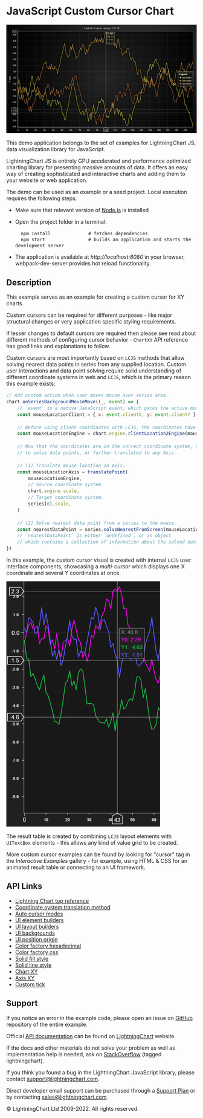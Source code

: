 # JavaScript Custom Cursor Chart

![JavaScript Custom Cursor Chart](CustomCursor-darkGold.png)

This demo application belongs to the set of examples for LightningChart JS, data visualization library for JavaScript.

LightningChart JS is entirely GPU accelerated and performance optimized charting library for presenting massive amounts of data. It offers an easy way of creating sophisticated and interactive charts and adding them to your website or web application.

The demo can be used as an example or a seed project. Local execution requires the following steps:

-   Make sure that relevant version of [Node.js](https://nodejs.org/en/download/) is installed
-   Open the project folder in a terminal:

          npm install              # fetches dependencies
          npm start                # builds an application and starts the development server

-   The application is available at _http://localhost:8080_ in your browser, webpack-dev-server provides hot reload functionality.


## Description

This example serves as an example for creating a custom cursor for XY charts.

Custom cursors can be required for different purposes - like major structural changes or very application specific styling requirements.

If lesser changes to default cursors are required then please see read about different methods of configuring cursor behavior - `ChartXY` API reference has good links and explanations to follow.

Custom cursors are most importantly based on `LCJS` methods that allow solving nearest data points in series from any supplied location.
Custom user interactions and data point solving require solid understanding of different coordinate systems in web and `LCJS`, which is the primary reason this example exists;

```javascript
// Add custom action when user moves mouse over series area.
chart.onSeriesBackgroundMouseMove((_, event) => {
    // `event` is a native JavaScript event, which packs the active mouse location in `clientX` and `clientY` properties.
    const mouseLocationClient = { x: event.clientX, y: event.clientY }

    // Before using client coordinates with LCJS, the coordinates have to be translated relative to the LCJS engine.
    const mouseLocationEngine = chart.engine.clientLocation2Engine(mouseLocationClient.x, mouseLocationClient.y)

    // Now that the coordinates are in the correct coordinate system, they can be used
    // to solve data points, or further translated to any Axis.

    // (1) Translate mouse location an Axis.
    const mouseLocationAxis = translatePoint(
        mouseLocationEngine,
        // Source coordinate system.
        chart.engine.scale,
        // Target coordinate system.
        series[0].scale,
    )

    // (2) Solve nearest data point from a series to the mouse.
    const nearestDataPoint = series.solveNearestFromScreen(mouseLocationEngine)
    // `nearestDataPoint` is either `undefined`, or an object
    // which contains a collection of information about the solved data point.
})
```

In this example, the custom cursor visual is created with internal `LCJS` user interface components, showcasing a _multi-cursor_ which displays one X coordinate and several Y coordinates at once.

![](./assets/cursor.png)

The result table is created by combining `LCJS` layout elements with `UITextBox` elements - this allows any kind of value grid to be created.

More custom cursor examples can be found by looking for "cursor" tag in the _Interactive Examples_ gallery - for example, using HTML & CSS for an animated result table or connecting to an UI framework.


## API Links

* [Lightning Chart top reference]
* [Coordinate system translation method]
* [Auto cursor modes]
* [UI element builders]
* [UI layout builders]
* [UI backgrounds]
* [UI position origin]
* [Color factory hexadecimal]
* [Color factory css]
* [Solid fill style]
* [Solid line style]
* [Chart XY]
* [Axis XY]
* [Custom tick]


## Support

If you notice an error in the example code, please open an issue on [GitHub][0] repository of the entire example.

Official [API documentation][1] can be found on [LightningChart][2] website.

If the docs and other materials do not solve your problem as well as implementation help is needed, ask on [StackOverflow][3] (tagged lightningchart).

If you think you found a bug in the LightningChart JavaScript library, please contact support@lightningchart.com.

Direct developer email support can be purchased through a [Support Plan][4] or by contacting sales@lightningchart.com.

[0]: https://github.com/Arction/
[1]: https://lightningchart.com/lightningchart-js-api-documentation/
[2]: https://lightningchart.com
[3]: https://stackoverflow.com/questions/tagged/lightningchart
[4]: https://lightningchart.com/support-services/

© LightningChart Ltd 2009-2022. All rights reserved.


[Lightning Chart top reference]: https://lightningchart.com/lightningchart-js-api-documentation/v4.1.0/interfaces/LightningChart.html
[Coordinate system translation method]: https://lightningchart.com/lightningchart-js-api-documentation/v4.1.0/functions/translatePoint.html
[Auto cursor modes]: https://lightningchart.com/lightningchart-js-api-documentation/v4.1.0/enums/AutoCursorModes.html
[UI element builders]: https://lightningchart.com/lightningchart-js-api-documentation/v4.1.0/variables/UIElementBuilders.html
[UI layout builders]: https://lightningchart.com/lightningchart-js-api-documentation/v4.1.0/variables/UILayoutBuilders.html
[UI backgrounds]: https://lightningchart.com/lightningchart-js-api-documentation/v4.1.0/variables/UIBackgrounds.html
[UI position origin]: https://lightningchart.com/lightningchart-js-api-documentation/v4.1.0/variables/UIOrigins.html
[Color factory hexadecimal]: https://lightningchart.com/lightningchart-js-api-documentation/v4.1.0/functions/ColorHEX.html
[Color factory css]: https://lightningchart.com/lightningchart-js-api-documentation/v4.1.0/functions/ColorCSS.html
[Solid fill style]: https://lightningchart.com/lightningchart-js-api-documentation/v4.1.0/classes/SolidFill.html
[Solid line style]: https://lightningchart.com/lightningchart-js-api-documentation/v4.1.0/classes/SolidLine.html
[Chart XY]: https://lightningchart.com/lightningchart-js-api-documentation/v4.1.0/classes/ChartXY.html
[Axis XY]: https://lightningchart.com/lightningchart-js-api-documentation/v4.1.0/classes/Axis.html
[Custom tick]: https://lightningchart.com/lightningchart-js-api-documentation/v4.1.0/classes/CustomTick.html

